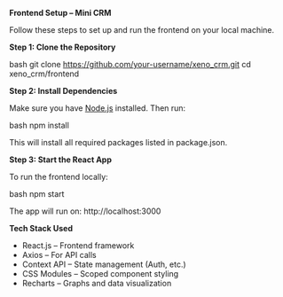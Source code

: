 **Frontend Setup – Mini CRM**

Follow these steps to set up and run the frontend on your local machine.


**Step 1: Clone the Repository**

bash
git clone https://github.com/your-username/xeno_crm.git
cd xeno_crm/frontend



**Step 2: Install Dependencies**

Make sure you have [Node.js](https://nodejs.org/) installed. Then run:


bash
npm install


This will install all required packages listed in package.json.



**Step 3: Start the React App**

To run the frontend locally:


bash
npm start


The app will run on: http://localhost:3000



**Tech Stack Used**

* React.js – Frontend framework
* Axios – For API calls
* Context API – State management (Auth, etc.)
* CSS Modules – Scoped component styling
* Recharts – Graphs and data visualization
